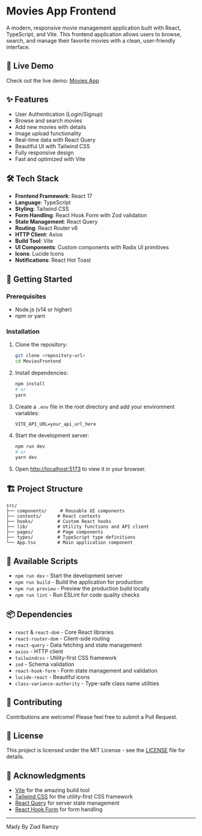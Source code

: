 # Movies App Frontend

A modern, responsive movie management application built with React, TypeScript, and Vite. This frontend application allows users to browse, search, and manage their favorite movies with a clean, user-friendly interface.

## 🚀 Live Demo

Check out the live demo: [Movies App](https://moviesfrontendapp.netlify.app/login)

## ✨ Features

-  User Authentication (Login/Signup)
-  Browse and search movies
-  Add new movies with details
-  Image upload functionality
-  Real-time data with React Query
- Beautiful UI with Tailwind CSS
- Fully responsive design
-  Fast and optimized with Vite

## 🛠️ Tech Stack

- **Frontend Framework**: React 17
- **Language**: TypeScript
- **Styling**: Tailwind CSS
- **Form Handling**: React Hook Form with Zod validation
- **State Management**: React Query
- **Routing**: React Router v6
- **HTTP Client**: Axios
- **Build Tool**: Vite
- **UI Components**: Custom components with Radix UI primitives
- **Icons**: Lucide Icons
- **Notifications**: React Hot Toast

## 🚀 Getting Started

### Prerequisites

- Node.js (v14 or higher)
- npm or yarn

### Installation

1. Clone the repository:
   ```bash
   git clone <repository-url>
   cd MoviesFrontend
   ```

2. Install dependencies:
   ```bash
   npm install
   # or
   yarn
   ```

3. Create a `.env` file in the root directory and add your environment variables:
   ```env
   VITE_API_URL=your_api_url_here
   ```

4. Start the development server:
   ```bash
   npm run dev
   # or
   yarn dev
   ```

5. Open [http://localhost:5173](http://localhost:5173) to view it in your browser.

## 🏗️ Project Structure

```
src/
├── components/     # Reusable UI components
├── contexts/      # React contexts
├── hooks/         # Custom React hooks
├── lib/           # Utility functions and API client
├── pages/         # Page components
├── types/         # TypeScript type definitions
└── App.tsx        # Main application component
```

## 🧪 Available Scripts

- `npm run dev` - Start the development server
- `npm run build` - Build the application for production
- `npm run preview` - Preview the production build locally
- `npm run lint` - Run ESLint for code quality checks

## 📦 Dependencies

- `react` & `react-dom` - Core React libraries
- `react-router-dom` - Client-side routing
- `react-query` - Data fetching and state management
- `axios` - HTTP client
- `tailwindcss` - Utility-first CSS framework
- `zod` - Schema validation
- `react-hook-form` - Form state management and validation
- `lucide-react` - Beautiful icons
- `class-variance-authority` - Type-safe class name utilities

## 🤝 Contributing

Contributions are welcome! Please feel free to submit a Pull Request.

## 📄 License

This project is licensed under the MIT License - see the [LICENSE](LICENSE) file for details.

## 🙏 Acknowledgments

- [Vite](https://vitejs.dev/) for the amazing build tool
- [Tailwind CSS](https://tailwindcss.com/) for the utility-first CSS framework
- [React Query](https://react-query.tanstack.com/) for server state management
- [React Hook Form](https://react-hook-form.com/) for form handling

---

Mady By Ziad Ramzy
